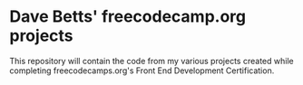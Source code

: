 # Dave Betts' freecodecamp.org projects
This repository will contain the code from my various projects created while completing freecodecamps.org's Front End Development Certification.
